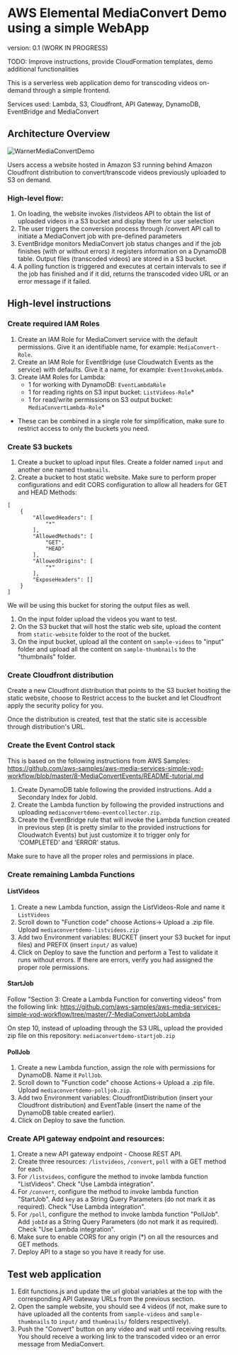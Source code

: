 # AWS Elemental MediaConvert Demo using a simple WebApp

version: 0.1 (WORK IN  PROGRESS) 

TODO: Improve instructions, provide CloudFormation templates, demo additional functionalities

This is a serverless web application demo for transcoding videos on-demand through a simple frontend.

Services used: Lambda, S3, Cloudfront, API Gateway, DynamoDB, EventBridge and MediaConvert 

## Architecture Overview

![WarnerMediaConvertDemo](https://user-images.githubusercontent.com/73705375/102809306-83344000-43a0-11eb-9e13-ca9133fe6378.png)


Users access a website hosted in Amazon S3 running behind Amazon Cloudfront distribution to convert/transcode videos previously uploaded to S3 on demand.

### High-level flow:
1. On loading, the website invokes /listvideos API to obtain the list of uploaded videos in a S3 bucket and display them for user selection
2. The user triggers the conversion process through /convert API call to initiate a MediaConvert job with pre-defined parameters
3. EventBridge monitors MediaConvert job status changes and if the job finishes (with or without errors) it registers information on a DynamoDB table. Output files (transcoded videos) are stored in a S3 bucket.
4. A polling function is triggered and executes at certain intervals to see if the job has finished and if it did, returns the transcoded video URL or an error message if it failed.

## High-level instructions

### Create required IAM Roles

1. Create an IAM Role for MediaConvert service with the default permissions. Give it an identifiable name, for example: `MediaConvert-Role`.
1. Create an IAM Role for EventBridge (use Cloudwatch Events as the service) with defaults. Give it a name, for example: `EventInvokeLambda`.
1. Create IAM Roles for Lambda:
    - 1 for working with DynamoDB: `EventLambdaRole`
    - 1 for reading rights on S3 input bucket: `ListVideos-Role`*
    - 1 for read/write permissions on S3 output bucket: `MediaConvertLambda-Role`*
 
 * These can be combined in a single role for simplification, make sure to restrict access to only the buckets you need.
 
 ### Create S3 buckets
 
 1. Create a bucket to upload input files. Create a folder named `input` and another one named `thumbnails`.
 1. Create a bucket to host static website. Make sure to perform proper configurations and edit CORS configuration to allow all headers for GET and HEAD Methods:
```
[
    {
        "AllowedHeaders": [
            "*"
        ],
        "AllowedMethods": [
            "GET",
            "HEAD"
        ],
        "AllowedOrigins": [
            "*"
        ],
        "ExposeHeaders": []
    }
]
``` 
We will be using this bucket for storing the output files as well.

1. On the input folder upload the videos you want to test.
1. On the S3 bucket that will host the static web site, upload the content from `static-website` folder to the root of the bucket.
1. On the input bucket, upload all the content on `sample-videos` to "input" folder and upload all the content on `sample-thumbnails` to the "thumbnails" folder.

### Create Cloudfront distribution
Create a new Cloudfront distribution that points to the S3 bucket hosting the static website, choose to Restrict access to the bucket and let Cloudfront apply the security policy for you.

Once the distribution is created, test that the static site is accessible through distribution's URL.


### Create the Event Control stack 
This is based on the following instructions from AWS Samples: https://github.com/aws-samples/aws-media-services-simple-vod-workflow/blob/master/8-MediaConvertEvents/README-tutorial.md

1. Create DynamoDB table following the provided instructions. Add a Secondary Index for JobId.
1. Create the Lambda function by following the provided instructions and uploading `mediaconvertdemo-eventcollector.zip`.
1. Create the EventBridge rule that will invoke the Lambda function created in previous step (it is pretty similar to the provided instructions for Cloudwatch Events) but just customize it to trigger only for 'COMPLETED' and 'ERROR' status.

Make sure to have all the proper roles and permissions in place.

### Create remaining Lambda Functions

#### ListVideos
1. Create a new Lambda function, assign the ListVideos-Role and name it `ListVideos` 
1. Scroll down to "Function code" choose Actions-> Upload a .zip file. Upload `mediaconvertdemo-listvideos.zip`
1. Add two Environment variables: BUCKET (insert your S3 bucket for input files) and PREFIX (insert `input/` as value)
1. Click on Deploy to save the function and perform a Test to validate it runs without errors. If there are errors, verify you had assigned the proper role permissions.

#### StartJob
Follow "Section 3: Create a Lambda Function for converting videos" from the following link:
https://github.com/aws-samples/aws-media-services-simple-vod-workflow/tree/master/7-MediaConvertJobLambda

On step 10, instead of uploading through the S3 URL, upload the provided zip file on this repository: `mediaconvertdemo-startjob.zip`

#### PollJob
1. Create a new Lambda function, assign the role with permissions for DynamoDB. Name it `PollJob`.
1. Scroll down to "Function code" choose Actions-> Upload a .zip file. Upload `mediaconvertdemo-polljob.zip`.
1. Add two Environment variables: CloudfrontDistribution (insert your Cloudfront distribution) and EventTable (insert the name of the DynamoDB table created earlier).
1. Click on Deploy to save the function.

### Create API gateway endpoint and resources:
1. Create a new API gateway endpoint - Choose REST API.
1. Create three resources: `/listvideos`, `/convert`, `poll` with a GET method for each.
1. For `/listvideos`, configure the method to invoke lambda function "ListVideos". Check "Use Lambda integration".
1. For  `/convert`, configure the method to invoke lambda function "StartJob". Add `key` as a String Query Parameters (do not mark it as required). Check "Use Lambda integration".
1. For  `/poll`, configure the method to invoke lambda function "PollJob". Add `jobId` as a String Query Parameters (do not mark it as required). Check "Use Lambda integration".
1. Make sure to enable CORS for any origin (*) on all the resources and GET methods.
1. Deploy API to a stage so you have it ready for use.

## Test web application
1. Edit functions.js and update the url global variables at the top with the corresponding API Gateway URLs from the previous section.  
1. Open the sample website, you should see 4 videos (if not, make sure to have uploaded all the contents from `sample-videos` and `sample-thumbnails` to `input/` and `thumbnails/` folders respectively).
1. Push the "Convert" button on any video and wait until receiving results. You should receive a working link to the transcoded video or an error message from MediaConvert. 

